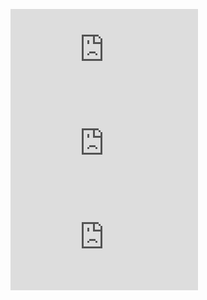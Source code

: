 ![Cyber Security Resume](https://jeremylaratro.link/CS/laratro_sec_resume.pdf)
![Software Engineering Resume](https://jeremylaratro.link/CS/laratro_se_resume.pdf)
![Security - two page](https://jeremylaratro.link/CS/laratro_resume_0423.pdf)
